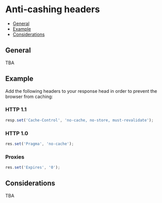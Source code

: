 # Anti-cashing headers 

- [General](#general)
- [Example](#example)
- [Considerations](#Considerations)

## General
TBA

## Example
Add the following headers to your response head in order to prevent the browser from caching:

### HTTP 1.1
```js
resp.set('Cache-Control', 'no-cache, no-store, must-revalidate');
```

### HTTP 1.0
```js
res.set('Pragma', 'no-cache');
```

### Proxies
```js
res.set('Expires', '0');
```

## Considerations
TBA
